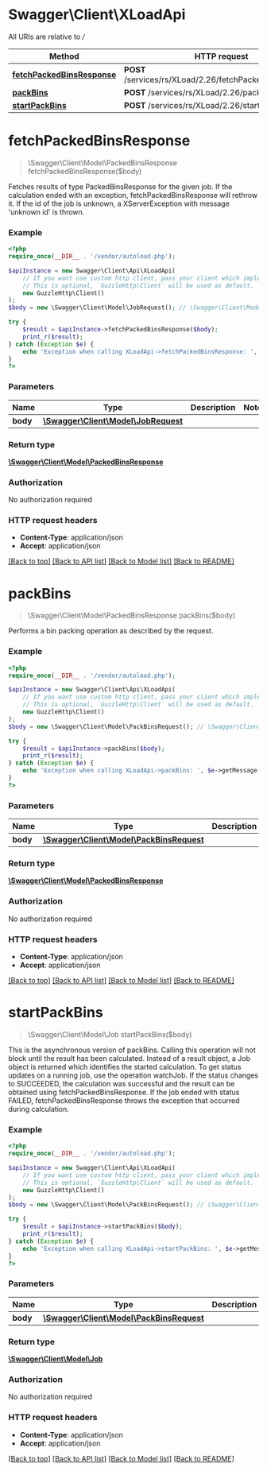 # Swagger\Client\XLoadApi

All URIs are relative to */*

Method | HTTP request | Description
------------- | ------------- | -------------
[**fetchPackedBinsResponse**](XLoadApi.md#fetchpackedbinsresponse) | **POST** /services/rs/XLoad/2.26/fetchPackedBinsResponse | 
[**packBins**](XLoadApi.md#packbins) | **POST** /services/rs/XLoad/2.26/packBins | 
[**startPackBins**](XLoadApi.md#startpackbins) | **POST** /services/rs/XLoad/2.26/startPackBins | 

# **fetchPackedBinsResponse**
> \Swagger\Client\Model\PackedBinsResponse fetchPackedBinsResponse($body)



Fetches results of type PackedBinsResponse for the given job. If the calculation ended with an exception, fetchPackedBinsResponse will rethrow it. If the id of the job is unknown, a XServerException with message 'unknown id' is thrown.

### Example
```php
<?php
require_once(__DIR__ . '/vendor/autoload.php');

$apiInstance = new Swagger\Client\Api\XLoadApi(
    // If you want use custom http client, pass your client which implements `GuzzleHttp\ClientInterface`.
    // This is optional, `GuzzleHttp\Client` will be used as default.
    new GuzzleHttp\Client()
);
$body = new \Swagger\Client\Model\JobRequest(); // \Swagger\Client\Model\JobRequest | 

try {
    $result = $apiInstance->fetchPackedBinsResponse($body);
    print_r($result);
} catch (Exception $e) {
    echo 'Exception when calling XLoadApi->fetchPackedBinsResponse: ', $e->getMessage(), PHP_EOL;
}
?>
```

### Parameters

Name | Type | Description  | Notes
------------- | ------------- | ------------- | -------------
 **body** | [**\Swagger\Client\Model\JobRequest**](../Model/JobRequest.md)|  |

### Return type

[**\Swagger\Client\Model\PackedBinsResponse**](../Model/PackedBinsResponse.md)

### Authorization

No authorization required

### HTTP request headers

 - **Content-Type**: application/json
 - **Accept**: application/json

[[Back to top]](#) [[Back to API list]](../../README.md#documentation-for-api-endpoints) [[Back to Model list]](../../README.md#documentation-for-models) [[Back to README]](../../README.md)

# **packBins**
> \Swagger\Client\Model\PackedBinsResponse packBins($body)



Performs a bin packing operation as described by the request.

### Example
```php
<?php
require_once(__DIR__ . '/vendor/autoload.php');

$apiInstance = new Swagger\Client\Api\XLoadApi(
    // If you want use custom http client, pass your client which implements `GuzzleHttp\ClientInterface`.
    // This is optional, `GuzzleHttp\Client` will be used as default.
    new GuzzleHttp\Client()
);
$body = new \Swagger\Client\Model\PackBinsRequest(); // \Swagger\Client\Model\PackBinsRequest | 

try {
    $result = $apiInstance->packBins($body);
    print_r($result);
} catch (Exception $e) {
    echo 'Exception when calling XLoadApi->packBins: ', $e->getMessage(), PHP_EOL;
}
?>
```

### Parameters

Name | Type | Description  | Notes
------------- | ------------- | ------------- | -------------
 **body** | [**\Swagger\Client\Model\PackBinsRequest**](../Model/PackBinsRequest.md)|  |

### Return type

[**\Swagger\Client\Model\PackedBinsResponse**](../Model/PackedBinsResponse.md)

### Authorization

No authorization required

### HTTP request headers

 - **Content-Type**: application/json
 - **Accept**: application/json

[[Back to top]](#) [[Back to API list]](../../README.md#documentation-for-api-endpoints) [[Back to Model list]](../../README.md#documentation-for-models) [[Back to README]](../../README.md)

# **startPackBins**
> \Swagger\Client\Model\Job startPackBins($body)



This is the asynchronous version of packBins. Calling this operation will not block until the result has been calculated. Instead of a result object, a Job object is returned which identifies the started calculation. To get status updates on a running job, use the operation watchJob. If the status changes to SUCCEEDED, the calculation was successful and the result can be obtained using fetchPackedBinsResponse. If the job ended with status FAILED, fetchPackedBinsResponse throws the exception that occurred during calculation.

### Example
```php
<?php
require_once(__DIR__ . '/vendor/autoload.php');

$apiInstance = new Swagger\Client\Api\XLoadApi(
    // If you want use custom http client, pass your client which implements `GuzzleHttp\ClientInterface`.
    // This is optional, `GuzzleHttp\Client` will be used as default.
    new GuzzleHttp\Client()
);
$body = new \Swagger\Client\Model\PackBinsRequest(); // \Swagger\Client\Model\PackBinsRequest | 

try {
    $result = $apiInstance->startPackBins($body);
    print_r($result);
} catch (Exception $e) {
    echo 'Exception when calling XLoadApi->startPackBins: ', $e->getMessage(), PHP_EOL;
}
?>
```

### Parameters

Name | Type | Description  | Notes
------------- | ------------- | ------------- | -------------
 **body** | [**\Swagger\Client\Model\PackBinsRequest**](../Model/PackBinsRequest.md)|  |

### Return type

[**\Swagger\Client\Model\Job**](../Model/Job.md)

### Authorization

No authorization required

### HTTP request headers

 - **Content-Type**: application/json
 - **Accept**: application/json

[[Back to top]](#) [[Back to API list]](../../README.md#documentation-for-api-endpoints) [[Back to Model list]](../../README.md#documentation-for-models) [[Back to README]](../../README.md)

